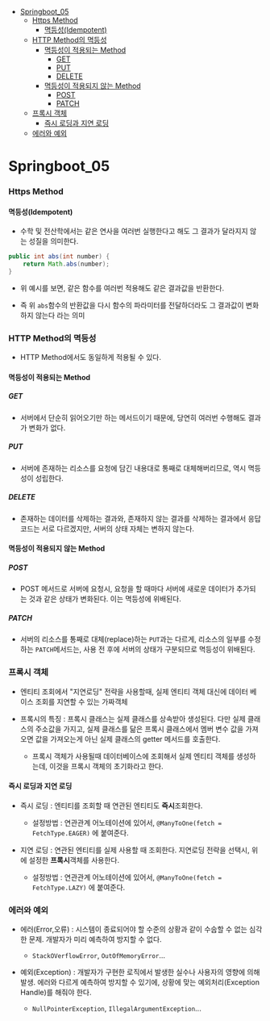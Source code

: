 - [Springboot_05](#springboot_05)
    - [Https Method](#https-method)
      - [멱등성(Idempotent)](#멱등성idempotent)
    - [HTTP Method의 멱등성](#http-method의-멱등성)
      - [멱등성이 적용되는 Method](#멱등성이-적용되는-method)
        - [GET](#get)
        - [PUT](#put)
        - [DELETE](#delete)
      - [멱등성이 적용되지 않는 Method](#멱등성이-적용되지-않는-method)
        - [POST](#post)
        - [PATCH](#patch)
    - [프록시 객체](#프록시-객체)
      - [즉시 로딩과 지연 로딩](#즉시-로딩과-지연-로딩)
    - [에러와 예외](#에러와-예외)
# Springboot_05

### Https Method

#### 멱등성(Idempotent)

- 수학 및 전산학에서는 같은 연사을 여러번 실행한다고 해도 그 결과가 달라지지 않는 성질을 의미한다.

```java
public int abs(int number) {
    return Math.abs(number);
}
```

- 위 예시를 보면, 같은 함수를 여러번 적용해도 같은 결과값을 반환한다.

- 즉 위 `abs`함수의 반환값을 다시 함수의 파라미터를 전달하더라도 그 결과값이 변화하지 않는다 라는 의미

### HTTP Method의 멱등성

- HTTP Method에서도 동일하게 적용될 수 있다.

#### 멱등성이 적용되는 Method

##### GET

- 서버에서 단순히 읽어오기만 하는 메서드이기 때문에, 당연히 여러번 수행해도 결과가 변화가 없다.

##### PUT

- 서버에 존재하는 리소스를 요청에 담긴 내용대로 통째로 대체해버리므로, 역시 멱등성이 성립한다.

##### DELETE

- 존재하는 데이터를 삭제하는 결과와, 존재하지 않는 결과를 삭제하는 결과에서 응답 코드는 서로 다르겠지만, 서버의 상태 자체는 변하지 않는다.

#### 멱등성이 적용되지 않는 Method

##### POST

- POST 메서드로 서버에 요청시, 요청을 할 때마다 서버에 새로운 데이터가 추가되는 것과 같은 상태가 변화된다. 이는 멱등성에 위배된다.

##### PATCH

- 서버의 리소스를 통째로 대체(replace)하는 `PUT`과는 다르게, 리소스의 일부를 수정하는 `PATCH`메서드는, 사용 전 후에 서버의 상태가 구분되므로 멱등성이 위배된다.

### 프록시 객체

- 엔티티 조회에서 "지연로딩" 전략을 사용할때, 실제 엔티티 객체 대신에 데이터 베이스 조회를 지연할 수 있는 가짜객체

- 프록시의 특징 : 프록시 클래스는 실제 클래스를 상속받아 생성된다. 다만 실제 클래스의 주소값을 가지고, 실제 클래스를 닮은 프록시 클래스에서 멤버 변수 값을 가져오면 값을 가져오는게 아닌 실제 클래스의 getter 메서드를 호출한다.
  
  - 프록시 객체가 사용될때 데이터베이스에 조회해서 실제 엔티티 객체를 생성하는데, 이것을 프록시 객체의 초기화라고 한다.

#### 즉시 로딩과 지연 로딩

- 즉시 로딩 : 엔티티를 조회할 때 연관된 엔티티도 **즉시**조회한다.
  
  - 설정방법 : 연관관계 어노테이션에 있어서, `@ManyToOne(fetch = FetchType.EAGER)` 에 붙여준다.

- 지연 로딩 : 연관된 엔티티를 실제 사용할 때 조회한다. 지연로딩 전략을 선택시, 위에 설정한 **프록시**객체를 사용한다.
  
  - 설정방법 : 연관관계 어노테이션에 있어서, `@ManyToOne(fetch = FetchType.LAZY)` 에 붙여준다.

### 에러와 예외

- 에러(Error,오류) : 시스템이 종료되어야 할 수준의 상황과 같이 수숩할 수 없는 심각한 문제. 개발자가 미리 예측하여 방지할 수 없다.
  
  - `StackOVerflowError`, `OutOfMemoryError`...

- 예외(Exception) : 개발자가 구현한 로직에서 발생한 실수나 사용자의 영향에 의해 발생. 에러와 다르게 예측하여 방지할 수 있기에, 상황에 맞는 예외처리(Exception Handle)를 해줘야 한다.
  
  - `NullPointerException`, `IllegalArgumentException`...
